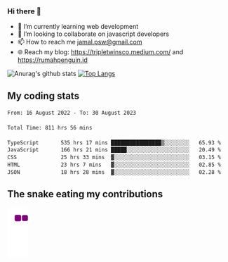### Hi there 👋

<!--
**padepokanpenguin/padepokanpenguin** is a ✨ _special_ ✨ repository because its `README.md` (this file) appears on your GitHub profile.
-->

- 🌱 I’m currently learning  web development
- 👯 I’m looking to collaborate on javascript developers
- 📫 How to reach me jamal.psw@gmail.com
- 🌐 Reach my blog:
   https://tripletwinsco.medium.com/ and
   https://rumahpenguin.id

![Anurag's github stats](https://github-readme-stats.vercel.app/api?username=padepokanpenguin&count_private=true&disable_animations=false&show_icons=true&theme=default)
[![Top Langs](https://github-readme-stats.vercel.app/api/top-langs/?username=padepokanpenguin&theme=default&layout=compact)](https://github.com/padepokanpenguin)

## My coding stats

<!--START_SECTION:waka-->

```txt
From: 16 August 2022 - To: 30 August 2023

Total Time: 811 hrs 56 mins

TypeScript       535 hrs 17 mins ████████████████▒░░░░░░░░   65.93 %
JavaScript       166 hrs 21 mins █████░░░░░░░░░░░░░░░░░░░░   20.49 %
CSS              25 hrs 33 mins  ▓░░░░░░░░░░░░░░░░░░░░░░░░   03.15 %
HTML             23 hrs 7 mins   ▓░░░░░░░░░░░░░░░░░░░░░░░░   02.85 %
JSON             18 hrs 28 mins  ▓░░░░░░░░░░░░░░░░░░░░░░░░   02.28 %
```

<!--END_SECTION:waka-->


## The snake eating my contributions
![snake gif](https://github.com/padepokanpenguin/padepokanpenguin/blob/output/github-contribution-grid-snake.gif)
